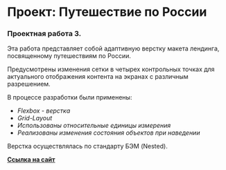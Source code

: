 # Проект: Путешествие по России
### Проектная работа 3.


Эта работа представляет собой адаптивную верстку макета лендинга, посвященному путешествиям по России.

Предусмотрены изменения сетки в четырех контрольных точках для актуального отображения контента на экранах с различным разрешением.

В процессе разработки были применены:
* *Flexbox - верстка*
* *Grid-Layout*
* *Использованы относительные единицы измерения*
* *Реализованы изменения состояния объектов при наведении*

Верстка осуществлялась по стандарту БЭМ (Nested).

**[Ссылка на сайт](https://ilin-dmitry.github.io/russian-travel/index.html)**
